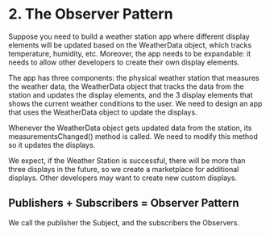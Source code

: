 # 2. The Observer Pattern
Suppose you need to build a weather station app where different display elements will be updated based on the WeatherData object, which tracks temperature, humidity, etc. Moreover, the app needs to be expandable: it needs to allow other developers to create their own display elements. 

The app has three components: the physical weather station that measures the weather data, the WeatherData object that tracks the data from the station and updates the display elements, and the 3 display elements that shows the current weather conditions to the user. We need to design an app that uses the WeatherData object to update the displays. 

Whenever the WeatherData object gets updated data from the station, its measurementsChanged() method is called. We need to modify this method so it updates the displays. 

We expect, if the Weather Station is successful, there will be more than three displays in the future, so we create a marketplace for additional displays. Other developers may want to create new custom displays.

## Publishers + Subscribers = Observer Pattern
We call the publisher the Subject, and the subscribers the Observers. 































